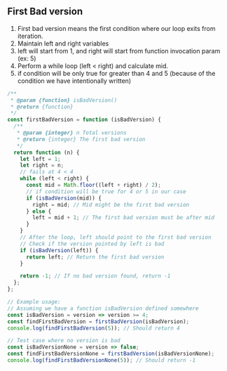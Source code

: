 ## First Bad version

1. First bad version means the first condition where our loop exits from iteration.
2. Maintain left and right variables
3. left will start from 1, and right will start from function invocation param (ex: 5)
4. Perform a while loop (left < right) and calculate mid.
5. if condition will be only true for greater than 4 and 5 (because of the condition we have intentionally written)

```js
/**
 * @param {function} isBadVersion()
 * @return {function}
 */
const firstBadVersion = function (isBadVersion) {
  /**
   * @param {integer} n Total versions
   * @return {integer} The first bad version
   */
  return function (n) {
    let left = 1;
    let right = n;
    // fails at 4 < 4
    while (left < right) {
      const mid = Math.floor((left + right) / 2);
      // if condition will be true for 4 or 5 in our case
      if (isBadVersion(mid)) {
        right = mid; // Mid might be the first bad version
      } else {
        left = mid + 1; // The first bad version must be after mid
      }
    }
    // After the loop, left should point to the first bad version
    // Check if the version pointed by left is bad
    if (isBadVersion(left)) {
      return left; // Return the first bad version
    }

    return -1; // If no bad version found, return -1
  };
};

// Example usage:
// Assuming we have a function isBadVersion defined somewhere
const isBadVersion = version => version >= 4;
const findFirstBadVersion = firstBadVersion(isBadVersion);
console.log(findFirstBadVersion(5)); // Should return 4

// Test case where no version is bad
const isBadVersionNone = version => false;
const findFirstBadVersionNone = firstBadVersion(isBadVersionNone);
console.log(findFirstBadVersionNone(5)); // Should return -1
```